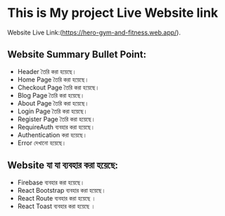 # This is My project Live Website link

Website Live Link:(https://hero-gym-and-fitness.web.app/).

## Website Summary Bullet Point:

* Header তৈরি করা হয়েছে।
* Home Page তৈরি করা হয়েছে।
* Checkout Page তৈরি করা হয়েছে।
* Blog Page তৈরি করা হয়েছে।
* About Page তৈরি করা হয়েছে।
* Login Page তৈরি করা হয়েছে।
* Register Page তৈরি করা হয়েছে।
* RequireAuth ব্যবহার করা হয়েছে।
* Authentication করা হয়েছে।
* Error দেখানো হয়েছে।

## Website যা যা ব্যবহার করা হয়েছে:

* Firebase ব্যবহার করা হয়েছে।
* React Bootstrap ব্যবহার করা হয়েছে।
* React Route ব্যবহার করা হয়েছে ।
* React Toast ব্যবহার করা হয়েছে ।
